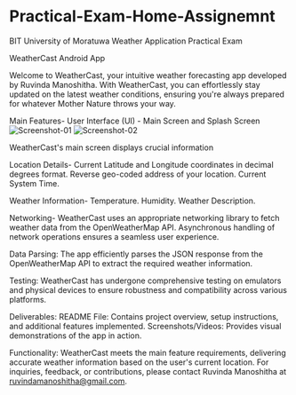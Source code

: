 # Practical-Exam-Home-Assignemnt
BIT University of Moratuwa Weather Application Practical Exam

WeatherCast Android App

Welcome to WeatherCast, your intuitive weather forecasting app developed by Ruvinda Manoshitha. With WeatherCast, you can effortlessly stay updated on the latest weather conditions, ensuring you're always prepared for whatever Mother Nature throws your way.

Main Features-
User Interface (UI) - Main Screen and Splash Screen
![Screenshot-01](https://github.com/Ruvi7599/Practical-Exam-Home-Assignemnt/assets/125780909/fdb8329e-df76-4e6b-96c7-d5d357f3b8c1)
![Screenshot-02](https://github.com/Ruvi7599/Practical-Exam-Home-Assignemnt/assets/125780909/4548f4fb-d0d1-4d19-8d71-3fdeb2398fea)



WeatherCast's main screen displays crucial information

Location Details-
Current Latitude and Longitude coordinates in decimal degrees format.
Reverse geo-coded address of your location.
Current System Time.

Weather Information-
Temperature.
Humidity.
Weather Description.

Networking-
WeatherCast uses an appropriate networking library to fetch weather data from the OpenWeatherMap API.
Asynchronous handling of network operations ensures a seamless user experience.

Data Parsing:
The app efficiently parses the JSON response from the OpenWeatherMap API to extract the required weather information.

Testing:
WeatherCast has undergone comprehensive testing on emulators and physical devices to ensure robustness and compatibility across various platforms.

Deliverables:
README File: Contains project overview, setup instructions, and additional features implemented.
Screenshots/Videos: Provides visual demonstrations of the app in action.

Functionality: WeatherCast meets the main feature requirements, delivering accurate weather information based on the user's current location.
For inquiries, feedback, or contributions, please contact Ruvinda Manoshitha at ruvindamanoshitha@gmail.com.
